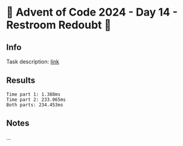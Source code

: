 # 🎄 Advent of Code 2024 - Day 14 - Restroom Redoubt 🎄

## Info

Task description: [link](https://adventofcode.com/2024/day/14)

## Results

```
Time part 1: 1.388ms
Time part 2: 233.065ms
Both parts: 234.453ms
```

## Notes

...